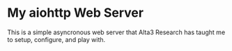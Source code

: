 # My aiohttp Web Server

This is a simple asyncronous web server that Alta3 Research has taught me to setup, configure, and play with.

